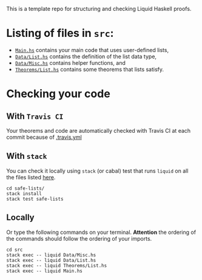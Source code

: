 This is a template repo for structuring and checking Liquid Haskell proofs. 

# Listing of files in `src`:

- [`Main.hs`](https://github.com/nikivazou/theorem-proving-template/blob/master/safe-lists/src/Main.hs) contains your main code that uses user-defined lists,
- [`Data/List.hs`](https://github.com/nikivazou/theorem-proving-template/blob/master/safe-lists/src/Data/List.hs) contains the definition of the list data type,
- [`Data/Misc.hs`](https://github.com/nikivazou/theorem-proving-template/blob/master/safe-lists/src/Data/Misc.hs) contains helper functions, and
- [`Theorems/List.hs`](https://github.com/nikivazou/theorem-proving-template/blob/master/safe-lists/src/Theorems/List.hs) contains some theorems that lists satisfy.


# Checking your code 

## With `Travis CI`

Your theorems and code are automatically checked with Travis CI at each commit because of [.travis.yml](https://github.com/nikivazou/theorem-proving-template/blob/master/.travis.yml)

## With `stack`

You can check it locally using `stack` (or cabal) test that runs `liquid` on all the files listed [here](https://github.com/nikivazou/theorem-proving-template/blob/master/safe-lists/tests/Test.hs#L16).

```
cd safe-lists/
stack install 
stack test safe-lists
```

## Locally

Or type the following commands on your terminal. **Attention** the ordering of the commands should follow the ordering of your imports.

```
cd src
stack exec -- liquid Data/Misc.hs
stack exec -- liquid Data/List.hs
stack exec -- liquid Theorems/List.hs
stack exec -- liquid Main.hs
```
